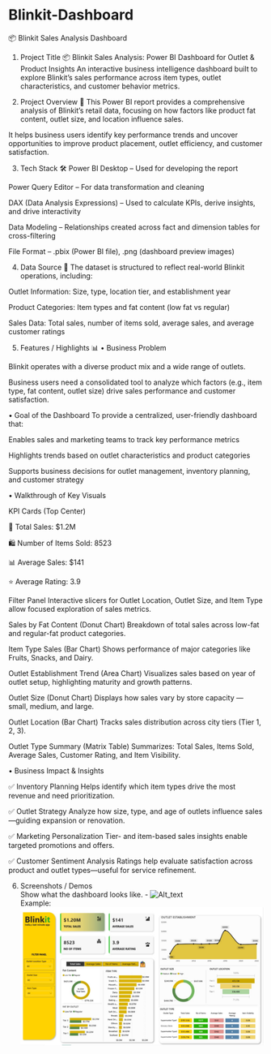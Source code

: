 # Blinkit-Dashboard
📦 Blinkit Sales Analysis Dashboard
1. Project Title 📦
Blinkit Sales Analysis: Power BI Dashboard for Outlet & Product Insights
An interactive business intelligence dashboard built to explore Blinkit’s sales performance across item types, outlet characteristics, and customer behavior metrics.

2. Project Overview 🎯
This Power BI report provides a comprehensive analysis of Blinkit’s retail data, focusing on how factors like product fat content, outlet size, and location influence sales.

It helps business users identify key performance trends and uncover opportunities to improve product placement, outlet efficiency, and customer satisfaction.

3. Tech Stack 🛠️
Power BI Desktop – Used for developing the report

Power Query Editor – For data transformation and cleaning

DAX (Data Analysis Expressions) – Used to calculate KPIs, derive insights, and drive interactivity

Data Modeling – Relationships created across fact and dimension tables for cross-filtering

File Format – .pbix (Power BI file), .png (dashboard preview images)

4. Data Source 📂
The dataset is structured to reflect real-world Blinkit operations, including:

Outlet Information: Size, type, location tier, and establishment year

Product Categories: Item types and fat content (low fat vs regular)

Sales Data: Total sales, number of items sold, average sales, and average customer ratings

5. Features / Highlights 📊
• Business Problem

Blinkit operates with a diverse product mix and a wide range of outlets.

Business users need a consolidated tool to analyze which factors (e.g., item type, fat content, outlet size) drive sales performance and customer satisfaction.

• Goal of the Dashboard
To provide a centralized, user-friendly dashboard that:

Enables sales and marketing teams to track key performance metrics

Highlights trends based on outlet characteristics and product categories

Supports business decisions for outlet management, inventory planning, and customer strategy

• Walkthrough of Key Visuals

KPI Cards (Top Center)

🧾 Total Sales: $1.2M

🛍️ Number of Items Sold: 8523

📊 Average Sales: $141

⭐ Average Rating: 3.9

Filter Panel
Interactive slicers for Outlet Location, Outlet Size, and Item Type allow focused exploration of sales metrics.

Sales by Fat Content (Donut Chart)
Breakdown of total sales across low-fat and regular-fat product categories.

Item Type Sales (Bar Chart)
Shows performance of major categories like Fruits, Snacks, and Dairy.

Outlet Establishment Trend (Area Chart)
Visualizes sales based on year of outlet setup, highlighting maturity and growth patterns.

Outlet Size (Donut Chart)
Displays how sales vary by store capacity — small, medium, and large.

Outlet Location (Bar Chart)
Tracks sales distribution across city tiers (Tier 1, 2, 3).

Outlet Type Summary (Matrix Table)
Summarizes: Total Sales, Items Sold, Average Sales, Customer Rating, and Item Visibility.


• Business Impact & Insights

✅ Inventory Planning
Helps identify which item types drive the most revenue and need prioritization.

✅ Outlet Strategy
Analyze how size, type, and age of outlets influence sales—guiding expansion or renovation.

✅ Marketing Personalization
Tier- and item-based sales insights enable targeted promotions and offers.

✅ Customer Sentiment Analysis
Ratings help evaluate satisfaction across product and outlet types—useful for service refinement.

6.  Screenshots / Demos  
Show what the dashboard looks like. - ![Alt_text](https://github.com/username/repo/assets/image.png)  
Example: ![Dashboard Preview](https://github.com/aditi674/Blinkit-Dashboard/blob/main/Dashboard%20Final%20Look.jpg)

